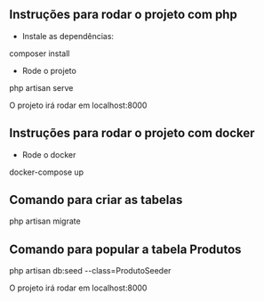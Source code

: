 ## Instruções para rodar o projeto com php

-   Instale as dependências:

composer install

-   Rode o projeto

php artisan serve

O projeto irá rodar em localhost:8000

## Instruções para rodar o projeto com docker

-   Rode o docker

docker-compose up

## Comando para criar as tabelas

php artisan migrate

## Comando para popular a tabela Produtos

php artisan db:seed --class=ProdutoSeeder

O projeto irá rodar em localhost:8000
